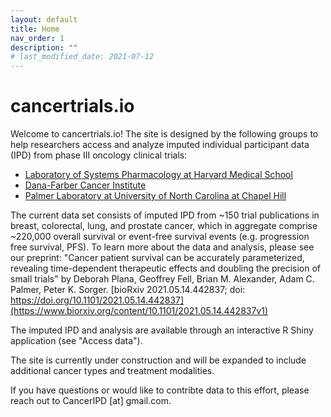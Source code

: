 ```yaml
---
layout: default
title: Home
nav_order: 1
description: ""
# last_modified_date: 2021-07-12
---
```


<!-- UIkit CSS -->
<link rel="stylesheet" href="https://cdn.jsdelivr.net/npm/uikit@3.6.22/dist/css/uikit.min.css" />

# cancertrials.io

Welcome to cancertrials.io!
The site is designed by the following groups to help researchers access and analyze imputed individual participant data (IPD) from phase III oncology clinical trials: 

* [Laboratory of Systems Pharmacology at Harvard Medical School](https://hits.harvard.edu/the-program/laboratory-of-systems-pharmacology/about/)
* [Dana-Farber Cancer Institute](https://www.dana-farber.org/)
* [Palmer Laboratory at University of North Carolina at Chapel Hill](https://www.med.unc.edu/pharm/directory/adam-palmer-phd/)

The current data set consists of imputed IPD from ~150 trial publications in breast, colorectal, lung, and prostate cancer, which in aggregate comprise ~220,000 overall survival or event-free survival events (e.g. progression free survival, PFS). To learn more about the data and analysis, please see our preprint:
"Cancer patient survival can be accurately parameterized, revealing time-dependent therapeutic effects and doubling the precision of small trials" by 
Deborah Plana, Geoffrey Fell, Brian M. Alexander, Adam C. Palmer, Peter K. Sorger. 
[bioRxiv 2021.05.14.442837; doi: https://doi.org/10.1101/2021.05.14.442837](https://www.biorxiv.org/content/10.1101/2021.05.14.442837v1)


The imputed IPD and analysis are available through an interactive R Shiny application (see "Access data"). 

The site is currently under construction and will be expanded to include additional cancer types and treatment modalities. 

If you have questions or would like to contribte data to this effort, please reach out to CancerIPD [at] gmail.com. 
